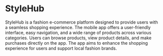 # StyleHub
StyleHub is a fashion e-commerce platform designed to provide users with a seamless shopping experience. The mobile app offers a user-friendly interface, easy navigation, and a wide range of products across various categories. Users can browse products, view product details, and make purchases directly on the app. The app aims to enhance the shopping experience for users and support local fashion brands.
